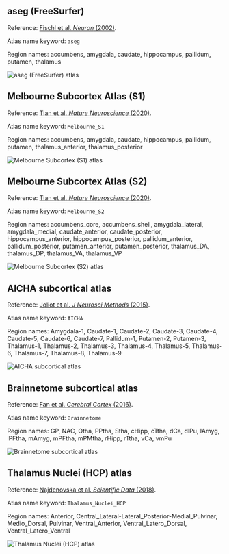 ## aseg (FreeSurfer)

Reference: [Fischl et al. *Neuron* (2002)](https://www.sciencedirect.com/science/article/pii/S089662730200569X). 

Atlas name keyword: `aseg`

Region names: accumbens, amygdala, caudate, hippocampus, pallidum, putamen, thalamus

![aseg (FreeSurfer) atlas](images/aseg_3D_to_2D_schematic.png)

## Melbourne Subcortex Atlas (S1)

Reference: [Tian et al. *Nature Neuroscience* (2020)](https://www.nature.com/articles/s41593-020-00711-6).

Atlas name keyword: `Melbourne_S1`

Region names: accumbens, amygdala, caudate, hippocampus, pallidum, putamen, thalamus_anterior, thalamus_posterior

![Melbourne Subcortex (S1) atlas](images/Melbourne_S1_3D_to_2D_schematic.png)

## Melbourne Subcortex Atlas (S2)

Reference: [Tian et al. *Nature Neuroscience* (2020)](https://www.nature.com/articles/s41593-020-00711-6).

Atlas name keyword: `Melbourne_S2`

Region names: accumbens_core, accumbens_shell, amygdala_lateral, amygdala_medial, caudate_anterior, caudate_posterior, hippocampus_anterior, hippocampus_posterior, pallidum_anterior, pallidum_posterior, putamen_anterior, putamen_posterior, thalamus_DA, thalamus_DP, thalamus_VA, thalamus_VP

![Melbourne Subcortex (S2) atlas](images/Melbourne_S2_3D_to_2D_schematic.png)

## AICHA subcortical atlas

Reference: [Joliot et al. *J Neurosci Methods* (2015)](https://pubmed.ncbi.nlm.nih.gov/26213217/).

Atlas name keyword: `AICHA`

Region names: Amygdala-1,  Caudate-1,  Caudate-2,  Caudate-3,  Caudate-4,  Caudate-5,  Caudate-6,  Caudate-7,  Pallidum-1,  Putamen-2,  Putamen-3,  Thalamus-1,  Thalamus-2,  Thalamus-3,  Thalamus-4,  Thalamus-5,  Thalamus-6,  Thalamus-7,  Thalamus-8,  Thalamus-9 

![AICHA subcortical atlas](images/AICHA_3D_to_2D_schematic.png)

## Brainnetome subcortical atlas

Reference: [Fan et al. *Cerebral Cortex* (2016)](https://pmc.ncbi.nlm.nih.gov/articles/PMC4961028/).

Atlas name keyword: `Brainnetome`

Region names: GP, NAC, Otha, PPtha, Stha, cHipp, cTtha, dCa, dlPu, lAmyg, lPFtha, mAmyg, mPFtha, mPMtha, rHipp, rTtha, vCa, vmPu

![Brainnetome subcortical atlas](images/Brainnetome_3D_to_2D_schematic.png)

## Thalamus Nuclei (HCP) atlas

Reference: [Najdenovska et al. *Scientific Data* (2018)](https://www.nature.com/articles/sdata2018270).

Atlas name keyword: `Thalamus_Nuclei_HCP`

Region names: Anterior, Central_Lateral-Lateral_Posterior-Medial_Pulvinar, Medio_Dorsal, Pulvinar, Ventral_Anterior, Ventral_Latero_Dorsal, Ventral_Latero_Ventral

![Thalamus Nuclei (HCP) atlas](images/Thalamus_Nuclei_HCP_3D_to_2D_schematic.png)